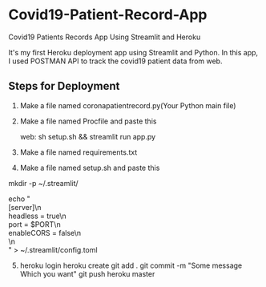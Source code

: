 # Covid19-Patient-Record-App
Covid19 Patients Records App Using Streamlit and Heroku

It's my first Heroku deployment app using Streamlit and Python.
In this app, I used POSTMAN API to track the covid19 patient data from web.

## Steps for Deployment
1. Make a file named coronapatientrecord.py(Your Python main file)
2. Make a file named Procfile and paste this

	web: sh setup.sh && streamlit run app.py

3. Make a file named requirements.txt
4. Make a file named setup.sh and paste this	

mkdir -p ~/.streamlit/

echo "\
[server]\n\
headless = true\n\
port = $PORT\n\
enableCORS = false\n\
\n\
" > ~/.streamlit/config.toml


5. heroku login
   heroku create
   git add .
   git commit -m "Some message Which you want"
   git push heroku master
